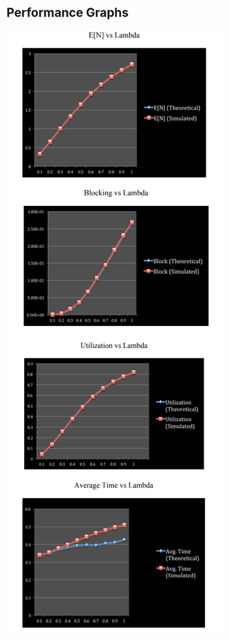 # Performance Graphs

![Graph1](https://github.com/nahzor/queueing-systems/blob/master/project1/graphs/graph1.PNG)
![Graph2](https://github.com/nahzor/queueing-systems/blob/master/project1/graphs/graph2.PNG)
![Graph3](https://github.com/nahzor/queueing-systems/blob/master/project1/graphs/graph3.PNG)
![Graph4](https://github.com/nahzor/queueing-systems/blob/master/project1/graphs/graph4.PNG)



